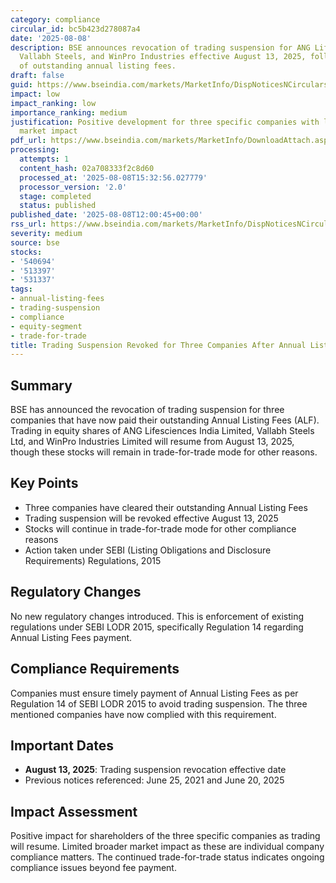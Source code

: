 ```yaml
---
category: compliance
circular_id: bc5b423d278087a4
date: '2025-08-08'
description: BSE announces revocation of trading suspension for ANG Lifesciences,
  Vallabh Steels, and WinPro Industries effective August 13, 2025, following payment
  of outstanding annual listing fees.
draft: false
guid: https://www.bseindia.com/markets/MarketInfo/DispNoticesNCirculars.aspx?Noticeid={462C0817-0544-451A-8252-38B406F8B681}&noticeno=20250808-15&dt=08/08/2025&icount=15&totcount=52&flag=0
impact: low
impact_ranking: low
importance_ranking: medium
justification: Positive development for three specific companies with limited broader
  market impact
pdf_url: https://www.bseindia.com/markets/MarketInfo/DownloadAttach.aspx?id=20250808-15&attachedId=
processing:
  attempts: 1
  content_hash: 02a708333f2c8d60
  processed_at: '2025-08-08T15:32:56.027779'
  processor_version: '2.0'
  stage: completed
  status: published
published_date: '2025-08-08T12:00:45+00:00'
rss_url: https://www.bseindia.com/markets/MarketInfo/DispNoticesNCirculars.aspx?Noticeid={462C0817-0544-451A-8252-38B406F8B681}&noticeno=20250808-15&dt=08/08/2025&icount=15&totcount=52&flag=0
severity: medium
source: bse
stocks:
- '540694'
- '513397'
- '531337'
tags:
- annual-listing-fees
- trading-suspension
- compliance
- equity-segment
- trade-for-trade
title: Trading Suspension Revoked for Three Companies After Annual Listing Fee Payment
---
```


## Summary

BSE has announced the revocation of trading suspension for three companies that have now paid their outstanding Annual Listing Fees (ALF). Trading in equity shares of ANG Lifesciences India Limited, Vallabh Steels Ltd, and WinPro Industries Limited will resume from August 13, 2025, though these stocks will remain in trade-for-trade mode for other reasons.

## Key Points

- Three companies have cleared their outstanding Annual Listing Fees
- Trading suspension will be revoked effective August 13, 2025
- Stocks will continue in trade-for-trade mode for other compliance reasons
- Action taken under SEBI (Listing Obligations and Disclosure Requirements) Regulations, 2015

## Regulatory Changes

No new regulatory changes introduced. This is enforcement of existing regulations under SEBI LODR 2015, specifically Regulation 14 regarding Annual Listing Fees payment.

## Compliance Requirements

Companies must ensure timely payment of Annual Listing Fees as per Regulation 14 of SEBI LODR 2015 to avoid trading suspension. The three mentioned companies have now complied with this requirement.

## Important Dates

- **August 13, 2025**: Trading suspension revocation effective date
- Previous notices referenced: June 25, 2021 and June 20, 2025

## Impact Assessment

Positive impact for shareholders of the three specific companies as trading will resume. Limited broader market impact as these are individual company compliance matters. The continued trade-for-trade status indicates ongoing compliance issues beyond fee payment.